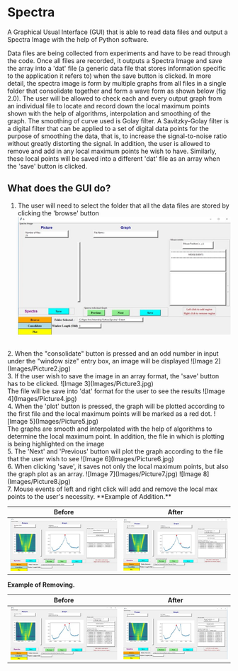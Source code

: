 # Spectra
A Graphical Usual Interface (GUI) that is able to read data files and output a Spectra Image with the help of Python software.

Data files are being collected from experiments and have to be read through the code. Once all files are recorded, it outputs a Spectra Image and save the array into a 'dat' file (a generic data file that stores information specific to the application it refers to) when the save button is clicked. In more detail, the spectra image is form by multiple graphs from all files in a single folder that consolidate together and form a wave form as shown below (fig 2.0). The user will be allowed to check each and every output graph from an individual file to locate and record down the local maximum points shown with the help of algorithms, interpolation and smoothing of the graph. The smoothing of curve used is Golay filter. A Savitzky-Golay filter is a digital filter that can be applied to a set of digital data points for the purpose of smoothing the data, that is, to increase the signal-to-noise ratio without greatly distorting the signal. In addition, the user is allowed to remove and add in any local maximum points he wish to have. Similarly, these local points will be saved into a different 'dat' file as an array when
the 'save' button is clicked.

## What does the GUI do? ##
1. The user will need to select the folder that all the data files are stored by clicking the 'browse' button
![Image 1](Images/Picture1.jpg)
<br>
2. When the "consolidate" button is pressed and an odd number in input under the "window  size" entry box, an image will be displayed
![Image 2](Images/Picture2.jpg)
<br>
3. If the user wish to save the image in an array format, the 'save' button has to be clicked.
![Image 3](Images/Picture3.jpg)
<br>
The file will be save into 'dat' format for the user to see the results
![Image 4](Images/Picture4.jpg)
<br>
4. When the 'plot' button is pressed, the graph will be plotted according to the first file and the local maximum points will be marked as a red dot.
![Image 5](Images/Picture5.jpg)
<br>
The graphs are smooth and interpolated with the help of algorithms to determine the local  maximum point. In addition, the file in which is plotting is being highlighted on the image
<br>
5. The 'Next' and 'Previous' button will plot the graph according to the file that the user wish to see
![Image 6](Images/Picture6.jpg)
<br>
6. When clicking 'save', it saves not only  the local maximum points, but also the graph plot as an array.
![Image 7](Images/Picture7.jpg)
![Image 8](Images/Picture8.jpg)
<br>
7.	Mouse events of left and right click will add and remove the local max points to the user's necessity.
**Example of Addition.**

| Before        | After         |
| --- | --- |
| ![Image 9](Images/Picture9.jpg) | ![Image 10](Images/Picture10.jpg) |

**Example of Removing.**

| Before        | After         |
| --- | --- |
| ![Image 11](Images/Picture11.jpg) | ![Image 12](Images/Picture12.jpg) |







